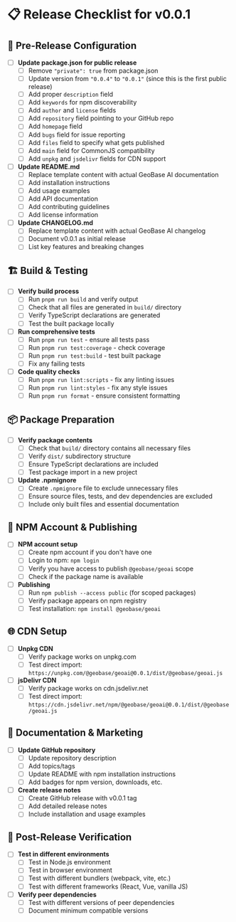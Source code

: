 # 📋 Release Checklist for v0.0.1

## 🔧 **Pre-Release Configuration**

- [ ] **Update package.json for public release**
  - [ ] Remove `"private": true` from package.json
  - [ ] Update version from `"0.0.4"` to `"0.0.1"` (since this is the first public release)
  - [ ] Add proper `description` field
  - [ ] Add `keywords` for npm discoverability
  - [ ] Add `author` and `license` fields
  - [ ] Add `repository` field pointing to your GitHub repo
  - [ ] Add `homepage` field
  - [ ] Add `bugs` field for issue reporting
  - [ ] Add `files` field to specify what gets published
  - [ ] Add `main` field for CommonJS compatibility
  - [ ] Add `unpkg` and `jsdelivr` fields for CDN support

- [ ] **Update README.md**
  - [ ] Replace template content with actual GeoBase AI documentation
  - [ ] Add installation instructions
  - [ ] Add usage examples
  - [ ] Add API documentation
  - [ ] Add contributing guidelines
  - [ ] Add license information

- [ ] **Update CHANGELOG.md**
  - [ ] Replace template content with actual GeoBase AI changelog
  - [ ] Document v0.0.1 as initial release
  - [ ] List key features and breaking changes

## 🏗️ **Build & Testing**

- [ ] **Verify build process**
  - [ ] Run `pnpm run build` and verify output
  - [ ] Check that all files are generated in `build/` directory
  - [ ] Verify TypeScript declarations are generated
  - [ ] Test the built package locally

- [ ] **Run comprehensive tests**
  - [ ] Run `pnpm run test` - ensure all tests pass
  - [ ] Run `pnpm run test:coverage` - check coverage
  - [ ] Run `pnpm run test:build` - test built package
  - [ ] Fix any failing tests

- [ ] **Code quality checks**
  - [ ] Run `pnpm run lint:scripts` - fix any linting issues
  - [ ] Run `pnpm run lint:styles` - fix any style issues
  - [ ] Run `pnpm run format` - ensure consistent formatting

## 📦 **Package Preparation**

- [ ] **Verify package contents**
  - [ ] Check that `build/` directory contains all necessary files
  - [ ] Verify `dist/` subdirectory structure
  - [ ] Ensure TypeScript declarations are included
  - [ ] Test package import in a new project

- [ ] **Update .npmignore**
  - [ ] Create `.npmignore` file to exclude unnecessary files
  - [ ] Ensure source files, tests, and dev dependencies are excluded
  - [ ] Include only built files and essential documentation

## 🔐 **NPM Account & Publishing**

- [ ] **NPM account setup**
  - [ ] Create npm account if you don't have one
  - [ ] Login to npm: `npm login`
  - [ ] Verify you have access to publish `@geobase/geoai` scope
  - [ ] Check if the package name is available

- [ ] **Publishing**
  - [ ] Run `npm publish --access public` (for scoped packages)
  - [ ] Verify package appears on npm registry
  - [ ] Test installation: `npm install @geobase/geoai`

## 🌐 **CDN Setup**

- [ ] **Unpkg CDN**
  - [ ] Verify package works on unpkg.com
  - [ ] Test direct import: `https://unpkg.com/@geobase/geoai@0.0.1/dist/@geobase/geoai.js`

- [ ] **jsDelivr CDN**
  - [ ] Verify package works on cdn.jsdelivr.net
  - [ ] Test direct import: `https://cdn.jsdelivr.net/npm/@geobase/geoai@0.0.1/dist/@geobase/geoai.js`

## 📝 **Documentation & Marketing**

- [ ] **Update GitHub repository**
  - [ ] Update repository description
  - [ ] Add topics/tags
  - [ ] Update README with npm installation instructions
  - [ ] Add badges for npm version, downloads, etc.

- [ ] **Create release notes**
  - [ ] Create GitHub release with v0.0.1 tag
  - [ ] Add detailed release notes
  - [ ] Include installation and usage examples

## 🧪 **Post-Release Verification**

- [ ] **Test in different environments**
  - [ ] Test in Node.js environment
  - [ ] Test in browser environment
  - [ ] Test with different bundlers (webpack, vite, etc.)
  - [ ] Test with different frameworks (React, Vue, vanilla JS)

- [ ] **Verify peer dependencies**
  - [ ] Test with different versions of peer dependencies
  - [ ] Document minimum compatible versions 